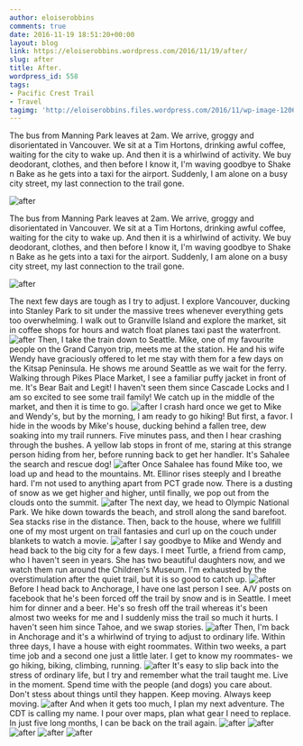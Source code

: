 ```yaml
---
author: eloiserobbins
comments: true
date: 2016-11-19 18:51:20+00:00
layout: blog
link: https://eloiserobbins.wordpress.com/2016/11/19/after/
slug: after
title: After.
wordpress_id: 558
tags:
- Pacific Crest Trail
- Travel
tagimg: 'http://eloiserobbins.files.wordpress.com/2016/11/wp-image-1206364510jpg.jpg'
---
```

The bus from Manning Park leaves at 2am. We arrive, groggy and disorientated in Vancouver. We sit at a Tim Hortons, drinking awful coffee, waiting for the city to wake up. And then it is a whirlwind of activity. We buy deodorant, clothes, and then before I know it, I'm waving goodbye to Shake n Bake as he gets into a taxi for the airport. Suddenly, I am alone on a busy city street, my last connection to the trail gone.


![after](http://eloiserobbins.files.wordpress.com/2016/11/wp-image-1206364510jpg.jpg)
 
The bus from Manning Park leaves at 2am. We arrive, groggy and disorientated in Vancouver. We sit at a Tim Hortons, drinking awful coffee, waiting for the city to wake up. And then it is a whirlwind of activity. We buy deodorant, clothes, and then before I know it, I'm waving goodbye to Shake n Bake as he gets into a taxi for the airport. Suddenly, I am alone on a busy city street, my last connection to the trail gone.
 
![after](http://eloiserobbins.files.wordpress.com/2016/11/wp-image-1642877209jpg.jpg)

The next few days are tough as I try to adjust. I explore Vancouver, ducking into Stanley Park to sit under the massive trees whenever everything gets too overwhelming. I walk out to Granville Island and explore the market, sit in coffee shops for hours and watch float planes taxi past the waterfront.
![after](http://eloiserobbins.files.wordpress.com/2016/11/wp-image-1002670111jpg.jpg)
Then, I take the train down to Seattle. Mike, one of my favourite people on the Grand Canyon trip, meets me at the station. He and his wife Wendy have graciously offered to let me stay with them for a few days on the Kitsap Peninsula. He shows me around Seattle as we wait for the ferry. Walking through Pikes Place Market, I see a familiar puffy jacket in front of me. It's Bear Bait and Legit! I haven't seen them since Cascade Locks and I am so excited to see some trail family! We catch up in the middle of the market, and then it is time to go.
![after](http://eloiserobbins.files.wordpress.com/2016/11/wp-image-567290362jpg.jpg)
I crash hard once we get to Mike and Wendy's, but by the morning, I am ready to go hiking! But first, a favor. I hide in the woods by Mike's house, ducking behind a fallen tree, dew soaking into my trail runners. Five minutes pass, and then I hear crashing through the bushes. A yellow lab stops in front of me, staring at this strange person hiding from her, before running back to get her handler. It's Sahalee the search and rescue dog!
![after](http://eloiserobbins.files.wordpress.com/2016/11/wp-image-635828473jpg.jpg)
Once Sahalee has found Mike too, we load up and head to the mountains. Mt. Ellinor rises steeply and I breathe hard. I'm not used to anything apart from PCT grade now. There is a dusting of snow as we get higher and higher, until finally, we pop out from the clouds onto the summit.
![after](http://eloiserobbins.files.wordpress.com/2016/11/wp-image-20073166jpg.jpg)
The next day, we head to Olympic National Park. We hike down towards the beach, and stroll along the sand barefoot. Sea stacks rise in the distance. Then, back to the house, where we fullfill one of my most urgent on trail fantasies and curl up on the couch under blankets to watch a movie.
![after](http://eloiserobbins.files.wordpress.com/2016/11/wp-image-961612602jpg.jpg)
I say goodbye to Mike and Wendy and head back to the big city for a few days. I meet Turtle, a friend from camp, who I haven't seen in years. She has two beautiful daughters now, and we watch them run around the Children's Museum. I'm exhausted by the overstimulation after the quiet trail, but it is so good to catch up.
![after](http://eloiserobbins.files.wordpress.com/2016/11/wp-image-1932489577jpg.jpg)
Before I head back to Anchorage, I have one last person I see. A/V posts on facebook that he's been forced off the trail by snow and is in Seattle. I meet him for dinner and a beer. He's so fresh off the trail whereas it's been almost two weeks for me and I suddenly miss the trail so much it hurts. I haven't seen him since Tahoe, and we swap stories.
![after](http://eloiserobbins.files.wordpress.com/2016/11/wp-image-985324115jpg.jpg)
Then, I'm back in Anchorage and it's a whirlwind of trying to adjust to ordinary life. Within three days, I have a house with eight roommates. Within two weeks, a part time job and a second one just a little later. I get to know my roommates- we go hiking, biking, climbing, running.
![after](http://eloiserobbins.files.wordpress.com/2016/11/wp-image-1570076030jpg.jpg)
It's easy to slip back into the stress of ordinary life, but I try and remember what the trail taught me. Live in the moment. Spend time with the people (and dogs) you care about. Don't stess about things until they happen. Keep moving. Always keep moving.
![after](http://eloiserobbins.files.wordpress.com/2016/11/wp-image-1139311655jpg.jpg)
And when it gets too much, I plan my next adventure. The CDT is calling my name. I pour over maps, plan what gear I need to replace. In just five long months, I can be back on the trail again.
![after](http://eloiserobbins.files.wordpress.com/2016/11/wp-image-393949966jpg.jpg)
![after](http://eloiserobbins.files.wordpress.com/2016/11/wp-image-1745918964jpg.jpg)
![after](http://eloiserobbins.files.wordpress.com/2016/11/wp-image-1251711869jpg.jpg)
![after](http://eloiserobbins.files.wordpress.com/2016/11/wp-image-371627754jpg.jpg)
![after](http://eloiserobbins.files.wordpress.com/2016/11/wp-image-1050197165jpg.jpg)
